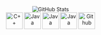 <div align="center">
  <img src="https://github-readme-stats.vercel.app/api/top-langs/?username=99De&theme=monokai&show_icons=true&hide_border=true&layout=compact" alt="GitHub Stats"/>
  </br>
  <img src="https://techstack-generator.vercel.app/cpp-icon.svg" alt="C++" width="45" height="45" />
  <img src="https://techstack-generator.vercel.app/java-icon.svg" alt="Java" width="45" height="45" />
  <img src="https://techstack-generator.vercel.app/mysql-icon.svg" alt="Java" width="45" height="45" />
  <img src="https://techstack-generator.vercel.app/js-icon.svg" alt="Java" width="45" height="45" />  
  <img src="https://techstack-generator.vercel.app/github-icon.svg" alt="Github" width="45" height="45" />
</div>
